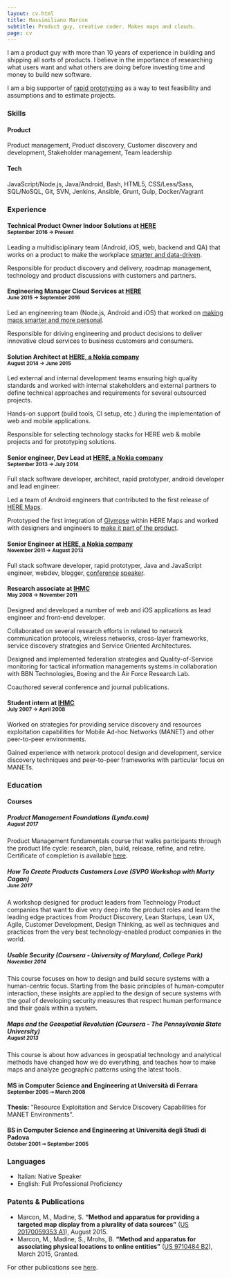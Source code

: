 ```yaml
---
layout: cv.html
title: Massimiliano Marcon
subtitle: Product guy, creative coder. Makes maps and clouds.
page: cv
---
```


I am a product guy with more than 10 years of experience in building and shipping all sorts of products.
I believe in the importance of researching what users want and what others are doing before investing time and money to build new software.

I am a big supporter of [rapid prototyping](https://en.wikipedia.org/wiki/Software_prototyping) as a way to test feasibility and assumptions and to estimate projects.

### Skills

<div class="row skills">
    <div class="col-md-6">
        <h4>Product</h4>
        <p>
            Product management,
            Product discovery,
            Customer discovery and development,
            Stakeholder management,
            Team leadership
        </p>
    </div>
    <div class="col-md-6">
        <h4>Tech</h4>
        <p>
            JavaScript/Node.js,
            Java/Android,
            Bash,
            HTML5,
            CSS/Less/Sass,
            SQL/NoSQL,
            Git,
            SVN,
            Jenkins,
            Ansible,
            Grunt,
            Gulp,
            Docker/Vagrant
        </p>
    </div>
</div>

### Experience

#### Technical Product Owner Indoor Solutions at [HERE](https://here.com) <br><small>September 2016 → Present</small>

Leading a multidisciplinary team (Android, iOS, web, backend and QA) that works on a product to make the workplace [smarter and data-driven](https://360.here.com/bringing-location-technology-to-the-workplace.-call-for-early-adopters).

Responsible for product discovery and delivery, roadmap management, technology and product discussions with customers and partners.

#### Engineering Manager Cloud Services at [HERE](https://here.com) <br><small>June 2015 → September 2016</small>

Led an engineering team (Node.js, Android and iOS) that worked on [making maps smarter and more personal](http://360.here.com/2016/01/20/introducing-third-party-content-make-personal/).

Responsible for driving engineering and product decisions to deliver innovative cloud services to business customers and consumers.

#### Solution Architect at [HERE, a Nokia company](https://here.com) <br><small>August 2014 → June 2015</small>

Led external and internal development teams ensuring high quality standards and worked with internal stakeholders and external partners to define technical approaches and requirements for several outsourced projects.

Hands-on support (build tools, CI setup, etc.) during the implementation of web and mobile applications.

Responsible for selecting technology stacks for HERE web & mobile projects and for prototyping solutions.
 
#### Senior engineer, Dev Lead at [HERE, a Nokia company](https://here.com) <br><small>September 2013 → July 2014</small>

Full stack software developer, architect, rapid prototyper, android developer and lead engineer.

Led a team of Android engineers that contributed to the first release of [HERE Maps](https://play.google.com/store/apps/details?id=com.here.app.maps).

Prototyped the first integration of [Glympse](https://glympse.com/) within HERE Maps and worked with designers and engineers to [make it part of the product](http://360.here.com/2014/10/29/using-glympse-android-need-know/).  

#### Senior Engineer at [HERE, a Nokia company](https://here.com) <br><small>November 2011 → August 2013</small>

Full stack software developer, rapid prototyper, Java and JavaScript engineer, webdev, blogger, [conference](http://www.smashingmagazine.com/2012/12/22/talks-to-help-you-become-a-better-front-end-engineer-in-2013/) [speaker](http://deconstructed.jhere.net/).

#### Research associate at [IHMC](http://ihmc.us) <br><small>May 2008 → November 2011</small>

Designed and developed a number of web and iOS applications as lead engineer and front-end developer.

Collaborated on several research efforts in related to network communication protocols, wireless networks, cross-layer frameworks, service discovery strategies and Service Oriented Architectures.

Designed and implemented federation strategies and Quality-of-Service monitoring for 
tactical information managements systems in collaboration with BBN Technologies, Boeing 
and the Air Force Research Lab.

Coauthored several conference and journal publications.
 
#### Student intern at [IHMC](http://ihmc.us) <br><small>July 2007 → April 2008</small>

Worked on strategies for providing service discovery and resources exploitation capabilities for Mobile Ad-hoc Networks (MANET) and other
peer-to-peer environments.

Gained experience with network protocol design and  development, service discovery techniques and peer-to-peer frameworks with particular focus on MANETs.

### Education

#### Courses

##### Product Management Foundations (Lynda.com)<br><small>August 2017</small>

Product Management fundamentals course that walks participants through the product life cycle: research, plan, build, release, refine, and retire.<br>
Certificate of completion is available [here](https://www.lynda.com/ViewCertificate/09DB04FB8EAA46BFA1A82F0F68C6D8EE?utm_source=directlink&utm_medium=sharing&utm_campaign=certificate&lipi=urn%3Ali%3Apage%3Ad_flagship3_profile_view_base%3B8VzQeZqUR7qpieEM8eth5w%3D%3D).

##### How To Create Products Customers Love (SVPG Workshop with Marty Cagan)<br><small>June 2017</small>

A workshop designed for product leaders from Technology Product companies that want to dive very deep into the product roles and learn the leading edge practices from Product Discovery, Lean Startups, Lean UX, Agile, Customer Development, Design Thinking, as well as techniques and practices from the very best technology-enabled product companies in the world.

##### Usable Security (Coursera - University of Maryland, College Park)<br><small>November 2014</small>

This course focuses on how to design and build secure systems with a human-centric focus.
Starting from the basic principles of human-computer interaction, these insights are applied to the design of secure systems with the goal of developing security measures that respect human performance and their goals within a system.

##### Maps and the Geospatial Revolution (Coursera - The Pennsylvania State University)<br><small>August 2013</small>

This course is about how advances in geospatial technology and analytical methods have changed how we do everything, and teaches how to make maps and analyze geographic patterns using the latest tools.


#### MS in Computer Science and Engineering at Università di Ferrara <br><small>September 2005 ➞ March 2008</small>

**Thesis:** “Resource Exploitation and Service Discovery Capabilities for MANET Environments”.

#### BS in Computer Science and Engineering at Università degli Studi di Padova <br><small>October 2001 ➞ September 2005</small>

### Languages

* Italian: Native Speaker
* English: Full Professional Proficiency

### Patents & Publications

* Marcon, M., Madine, S. **“Method and apparatus for providing a targeted map display from a plurality of data sources”** ([US 20170059353 A1](http://www.google.com.pg/patents/US20170059353)), August 2015.
* Marcon, M., Madine, S., Mrohs, B. **“Method and apparatus for associating physical locations to online entities”** ([US 9710484 B2](https://www.google.ch/patents/US9710484?cl=en)), March 2015, Granted.

For other publications see [here](publications.html).
